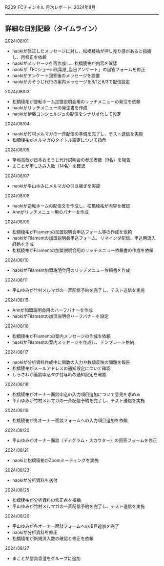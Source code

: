 R209_FCチャンネル 月次レポート: 2024年8月

---

## 詳細な日別記録（タイムライン）

2024/08/01

- naokiが修正したメッセージに対し、松橋稜祐が押し売り感があると指摘し、再修正を依頼
- naokiがメッセージを再作成し、松橋稜祐が内容を確認
- naokiが「FCショーin秋葉原_当日アンケート」の回答フォームを修正
- naokiがアンケート回答後のメッセージを設置
- naokiがおそうじ代行の案内メッセージを8/1と8/3で配信設定

2024/08/03

- 松橋稜祐が逆転ホーム加盟説明会用のリッチメニューの発注を依頼
- naokiがリッチメニューの発注書を作成
- naokiが伊藤コンシェルジュの配信をシナリオ化して設定

2024/08/04

- naokiが竹村メルマガの一斉配信の準備を完了し、テスト送信を実施
- 松橋稜祐がメルマガのタイトル設定について指示

2024/08/05

- 辛嶋亮哉が日本おそうじ代行説明会の参加者数（9名）を報告
- まことが申し込み人数（14名）を確認

2024/08/07

- naokiが平山ゆみにメルマガの引き継ぎを実施

2024/08/08

- naokiが逆転ホームの配信文を作成し、松橋稜祐が内容を確認
- Annがリッチメニュー用のバナーを作成

2024/08/09

- 松橋稜祐がFilamentの加盟説明会申込フォーム等の作成を依頼
- naokiがFilamentの加盟説明会申込フォーム、リマインダ配信、申込用流入経路を作成
- 松橋稜祐がFilamentの加盟説明会用のリッチメニュー依頼書の作成を依頼

2024/08/10

- naokiがFilament加盟説明会用のリッチメニュー依頼書を作成

2024/08/11

- 平山ゆみが竹村メルマガの一斉配信予約を完了し、テスト送信を実施

2024/08/15

- Annが加盟説明会用のハーフバナーを作成
- naokiがFilamentの加盟説明会ハーフバナーを設定

2024/08/16

- 松橋稜祐がFilamentの案内メッセージの作成を依頼
- naokiがFilamentの案内メッセージを作成し、テンプレート格納

2024/08/17

- naokiが分析資料作成中に関数の入力や数値反映の問題を報告
- 松橋稜祐がメールアドレスの通知設定について確認
- しらさわが面談申込タグ付与時の通知設定を確認

2024/08/18

- 松橋稜祐がオーナー面談申込の入力項目追加について意見を求める
- 平山ゆみが竹村メルマガの一斉配信予約を完了し、テスト送信を実施

2024/08/19

- 松橋稜祐が各オーナー面談フォームへの入力項目追加を依頼

2024/08/20

- 平山ゆみがオーナー面談（ディグラム・スカウター）の回答フォームを修正

2024/08/21

- naokiと松橋稜祐がZoomミーティングを実施

2024/08/23

- naokiが分析資料を送付

2024/08/25

- 松橋稜祐が分析資料の修正点を指摘
- 平山ゆみが竹村メルマガの一斉配信予約を完了し、テスト送信を実施

2024/08/26

- 平山ゆみが各オーナー面談フォームへの項目追加を完了
- naokiが分析資料を修正
- 松橋稜祐が新規流入数の確認と修正を依頼

2024/08/27

- まことが信貴香澄をグループに追加